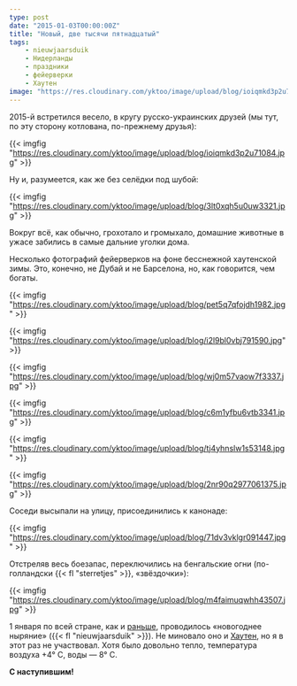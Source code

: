 ```yaml
---
type: post
date: "2015-01-03T00:00:00Z"
title: "Новый, две тысячи пятнадцатый"
tags:
    - nieuwjaarsduik
    - Нидерланды
    - праздники
    - фейерверки
    - Хаутен
image: "https://res.cloudinary.com/yktoo/image/upload/blog/ioiqmkd3p2u71084.jpg"
---
```


2015-й встретился весело, в кругу русско-украинских друзей (мы тут, по эту сторону котлована, по-прежнему друзья):

{{< imgfig "https://res.cloudinary.com/yktoo/image/upload/blog/ioiqmkd3p2u71084.jpg" >}}

<!--more-->

Ну и, разумеется, как же без селёдки под шубой:

{{< imgfig "https://res.cloudinary.com/yktoo/image/upload/blog/3lt0xqh5u0uw3321.jpg" >}}

Вокруг всё, как обычно, грохотало и громыхало, домашние животные в ужасе забились в самые дальние уголки дома.

Несколько фотографий фейерверков на фоне бесснежной хаутенской зимы. Это, конечно, не Дубай и не Барселона, но, как говорится, чем богаты.

{{< imgfig "https://res.cloudinary.com/yktoo/image/upload/blog/pet5q7qfojdh1982.jpg" >}}

{{< imgfig "https://res.cloudinary.com/yktoo/image/upload/blog/i2l9bl0vbj791590.jpg" >}}

{{< imgfig "https://res.cloudinary.com/yktoo/image/upload/blog/wj0m57vaow7f3337.jpg" >}}

{{< imgfig "https://res.cloudinary.com/yktoo/image/upload/blog/c6m1yfbu6vtb3341.jpg" >}}

{{< imgfig "https://res.cloudinary.com/yktoo/image/upload/blog/tj4yhnslw1s53148.jpg" >}}

{{< imgfig "https://res.cloudinary.com/yktoo/image/upload/blog/2nr90q2977061375.jpg" >}}

Соседи высыпали на улицу, присоединились к канонаде:

{{< imgfig "https://res.cloudinary.com/yktoo/image/upload/blog/71dv3vklgr091447.jpg" >}}

Отстреляв весь боезапас, переключились на бенгальские огни (по-голландски {{< fl "sterretjes" >}}, «звёздочки»):

{{< imgfig "https://res.cloudinary.com/yktoo/image/upload/blog/m4faimuqwhh43507.jpg" >}}

1 января по всей стране, как и [раньше](0171), проводилось «новогоднее ныряние» ({{< fl "nieuwjaarsduik" >}}). Не миновало оно и [Хаутен](http://www.nieuwjaarsduikhouten.nl/), но я в этот раз не участвовал. Хотя было довольно тепло, температура воздуха +4° C, воды — 8° C.

**С наступившим!**
